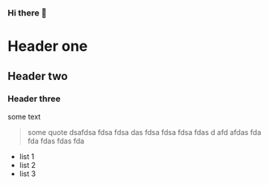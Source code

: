 ### Hi there 👋

<!--
**adamwu-hub/adamwu-hub** is a ✨ _special_ ✨ repository because its `README.md` (this file) appears on your GitHub profile.

Here are some ideas to get you started:

- 🔭 I’m currently working on ...
- 🌱 I’m currently learning ...
- 👯 I’m looking to collaborate on ...
- 🤔 I’m looking for help with ...
- 💬 Ask me about ...
- 📫 How to reach me: ...
- 😄 Pronouns: ...
- ⚡ Fun fact: ...
-->

# Header one

## Header two

### Header three

some text

> some quote
> dsafdsa fdsa fdsa
> das fdsa fdsa fdsa fdas
> d afd afdas fda fda fdas fdas fda

* list 1
* list 2
* list 3
